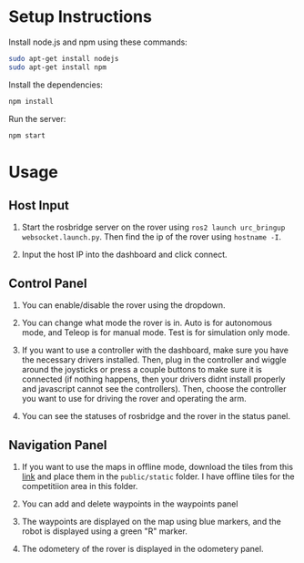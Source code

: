 # Setup Instructions

Install node.js and npm using these commands:

```bash
sudo apt-get install nodejs
sudo apt-get install npm
```

Install the dependencies:

```bash
npm install
```

Run the server:

```bash
npm start
```

# Usage

## Host Input

1. Start the rosbridge server on the rover using `ros2 launch urc_bringup websocket.launch.py`. Then find the ip of the rover using `hostname -I`.

2. Input the host IP into the dashboard and click connect.

## Control Panel

1. You can enable/disable the rover using the dropdown.

2. You can change what mode the rover is in. Auto is for autonomous mode, and Teleop is for manual mode. Test is for simulation only mode.

3. If you want to use a controller with the dashboard, make sure you have the necessary drivers installed. Then, plug in the controller and wiggle around the joysticks or press a couple buttons to make sure it is connected (if nothing happens, then your drivers didnt install properly and javascript cannot see the controllers). Then, choose the controller you want to use for driving the rover and operating the arm.

4. You can see the statuses of rosbridge and the rover in the status panel.

## Navigation Panel

1. If you want to use the maps in offline mode, download the tiles from this [link](https://drive.google.com/drive/folders/1c812eV4HamnchAFPQAVT9MSjyUMZn3OQ?usp=sharing) and place them in the `public/static` folder. I have offline tiles for the competitiion area in this folder.

2. You can add and delete waypoints in the waypoints panel

3. The waypoints are displayed on the map using blue markers, and the robot is displayed using a green "R" marker.

4. The odometery of the rover is displayed in the odometery panel.
